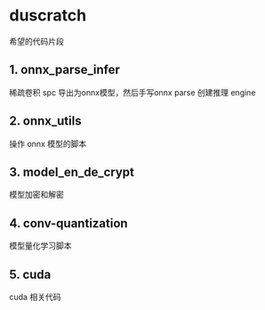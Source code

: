 # duscratch
希望的代码片段

## 1. onnx_parse_infer
稀疏卷积 spc 导出为onnx模型，然后手写onnx parse 创建推理 engine

## 2. onnx_utils
操作 onnx 模型的脚本

## 3. model_en_de_crypt
模型加密和解密

## 4. conv-quantization
模型量化学习脚本

## 5. cuda
cuda 相关代码

